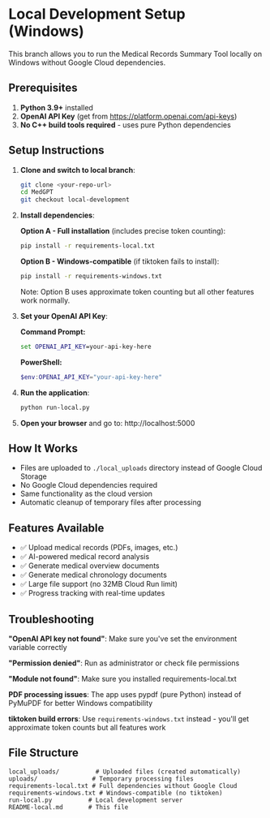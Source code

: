 # Local Development Setup (Windows)

This branch allows you to run the Medical Records Summary Tool locally on Windows without Google Cloud dependencies.

## Prerequisites

1. **Python 3.9+** installed
2. **OpenAI API Key** (get from https://platform.openai.com/api-keys)
3. **No C++ build tools required** - uses pure Python dependencies

## Setup Instructions

1. **Clone and switch to local branch**:
   ```bash
   git clone <your-repo-url>
   cd MedGPT
   git checkout local-development
   ```

2. **Install dependencies**:
   
   **Option A - Full installation** (includes precise token counting):
   ```bash
   pip install -r requirements-local.txt
   ```
   
   **Option B - Windows-compatible** (if tiktoken fails to install):
   ```bash
   pip install -r requirements-windows.txt
   ```
   
   Note: Option B uses approximate token counting but all other features work normally.

3. **Set your OpenAI API Key**:
   
   **Command Prompt:**
   ```cmd
   set OPENAI_API_KEY=your-api-key-here
   ```
   
   **PowerShell:**
   ```powershell
   $env:OPENAI_API_KEY="your-api-key-here"
   ```

4. **Run the application**:
   ```bash
   python run-local.py
   ```

5. **Open your browser** and go to: http://localhost:5000

## How It Works

- Files are uploaded to `./local_uploads` directory instead of Google Cloud Storage
- No Google Cloud dependencies required
- Same functionality as the cloud version
- Automatic cleanup of temporary files after processing

## Features Available

- ✅ Upload medical records (PDFs, images, etc.)
- ✅ AI-powered medical record analysis
- ✅ Generate medical overview documents
- ✅ Generate medical chronology documents
- ✅ Large file support (no 32MB Cloud Run limit)
- ✅ Progress tracking with real-time updates

## Troubleshooting

**"OpenAI API key not found"**: Make sure you've set the environment variable correctly

**"Permission denied"**: Run as administrator or check file permissions

**"Module not found"**: Make sure you installed requirements-local.txt

**PDF processing issues**: The app uses pypdf (pure Python) instead of PyMuPDF for better Windows compatibility

**tiktoken build errors**: Use `requirements-windows.txt` instead - you'll get approximate token counts but all features work

## File Structure

```
local_uploads/          # Uploaded files (created automatically)
uploads/               # Temporary processing files
requirements-local.txt # Full dependencies without Google Cloud
requirements-windows.txt # Windows-compatible (no tiktoken)
run-local.py          # Local development server
README-local.md       # This file
```